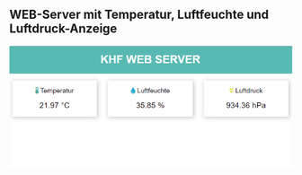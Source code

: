 ## WEB-Server mit Temperatur, Luftfeuchte und Luftdruck-Anzeige

![image](https://github.com/frankyhub/png/blob/master/SSE-WS.png)
